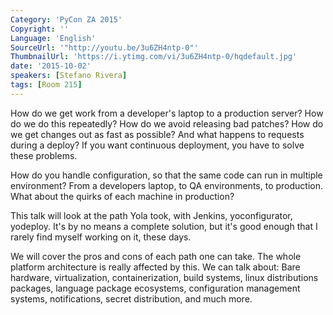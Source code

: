 ```yaml
---
Category: 'PyCon ZA 2015'
Copyright: ''
Language: 'English'
SourceUrl: '"http://youtu.be/3u6ZH4ntp-0"'
ThumbnailUrl: 'https://i.ytimg.com/vi/3u6ZH4ntp-0/hqdefault.jpg'
date: '2015-10-02'
speakers: [Stefano Rivera]
tags: [Room 215]
---
```

How do we get work from a developer's laptop to a production server?
How do we do this repeatedly? How do we avoid releasing bad patches? How do we get changes out as fast as possible? And what happens to requests during a deploy? If you want continuous deployment, you have to solve these problems.

How do you handle configuration, so that the same code can run in multiple environment? From a developers laptop, to QA environments, to production. What about the quirks of each machine in production?

This talk will look at the path Yola took, with Jenkins, yoconfigurator, yodeploy. It's by no means a complete solution, but it's good enough that I rarely find myself working on it, these days.

We will cover the pros and cons of each path one can take. The whole platform architecture is really affected by this. We can talk about: Bare hardware, virtualization, containerization, build systems, linux distributions packages, language package ecosystems, configuration management systems, notifications, secret distribution, and much more.